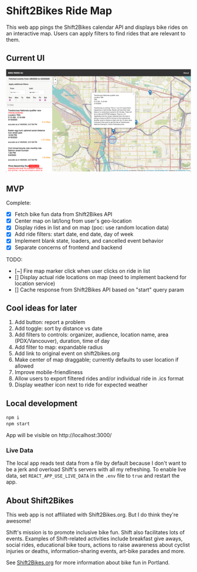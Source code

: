 # Shift2Bikes Ride Map

This web app pings the Shift2Bikes calendar API and displays bike rides on an interactive map. Users can apply filters to find rides that are relevant to them.

## Current UI

![screen capture of app](/misc/screencap.png)

## MVP

Complete:

- [x] Fetch bike fun data from Shift2Bikes API
- [x] Center map on lat/long from user's geo-location
- [x] Display rides in list and on map (poc: use random location data)
- [x] Add ride filters: start date, end date, day of week
- [x] Implement blank state, loaders, and cancelled event behavior
- [x] Separate concerns of frontend and backend

TODO:

- [~] Fire map marker click when user clicks on ride in list
- [] Display actual ride locations on map (need to implement backend for location service)
- [] Cache response from Shift2Bikes API based on "start" query param

## Cool ideas for later

1. Add button: report a problem
1. Add toggle: sort by distance vs date
1. Add filters to controls: organizer, audience, location name, area (PDX/Vancouver), duration, time of day
1. Add filter to map: expandable radius
1. Add link to original event on shift2bikes.org
1. Make center of map draggable; currently defaults to user location if allowed
1. Improve mobile-friendliness
1. Allow users to export filtered rides and/or individual ride in .ics format
1. Display weather icon next to ride for expected weather

## Local development

```bash
npm i
npm start
```

App will be visible on http://localhost:3000/

### Live Data

The local app reads test data from a file by default because I don't want to be a jerk and overload Shift's servers with all my refreshing. To enable live data, set `REACT_APP_USE_LIVE_DATA` in the `.env` file to `true` and restart the app.

## About Shift2Bikes

This web app is not affiliated with Shift2Bikes.org. But I do think they're awesome!

Shift's mission is to promote inclusive bike fun. Shift also facilitates lots of events. Examples of Shift-related activities include breakfast give aways, social rides, educational bike tours, actions to raise awareness about cyclist injuries or deaths, information-sharing events, art-bike parades and more.

See [Shift2Bikes.org](https://www.shift2bikes.org/) for more information about bike fun in Portland.
